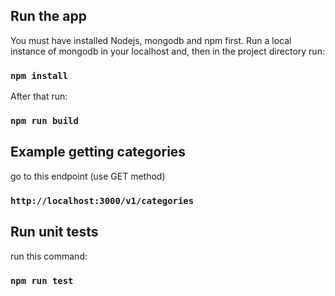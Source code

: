 ## Run the app

You must have installed Nodejs, mongodb and npm first.
Run a local instance of mongodb in your localhost and,
then in the project directory run:

### `npm install`

After that run:

### `npm run build`  

## Example getting categories

go to this endpoint (use GET method)

### `http://localhost:3000/v1/categories`

## Run unit tests

run this command:

### `npm run test`  
